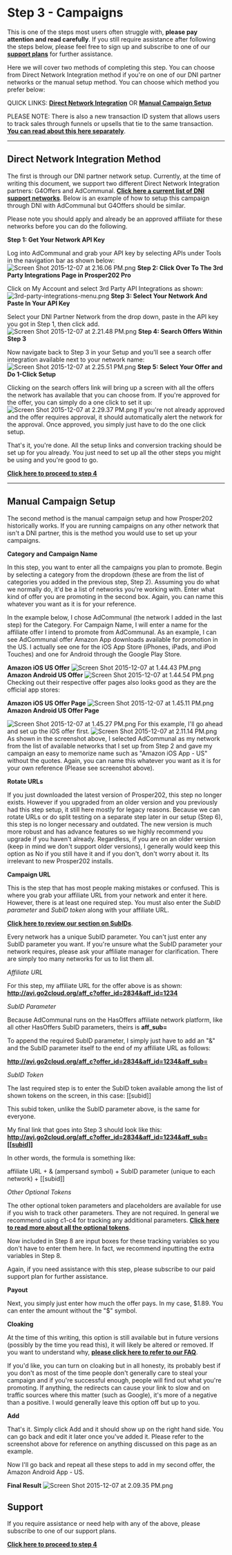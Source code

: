 # Step 3 - Campaigns

This is one of the steps most users often struggle with, **please pay attention and read carefully**. If you still require assistance after following the steps below, please feel free to sign up and subscribe to one of our **[support plans](http://join.tracking202.com)** for further assistance.
 
Here we will cover two methods of completing this step. You can choose from Direct Network Integration method if you're on one of our DNI partner networks or the manual setup method. You can choose which method you prefer below:

QUICK LINKS: **[Direct Network Integration](04-step-3.md#section-direct-network-integration-method)** OR **[Manual Campaign Setup](04-step-3.md#section-manual-campaign-setup)**

PLEASE NOTE: There is also a new transaction ID system that allows users to track sales through funnels or upsells that tie to the same transaction. **[You can read about this here separately](999-transactions-id.md)**.

---------------------------------------------------------------------------------------------------------------------------

## Direct Network Integration Method

The first is through our DNI partner network setup. Currently, at the time of writing this document, we support two different Direct Network Integration partners: G4Offers and AdCommunal. **[Click here a current list of DNI support networks](../partnering-with-us/02-dni-networks.md)**. Below is an example of how to setup this campaign through DNI with AdCommunal but G4Offers should be similar.

Please note you should apply and already be an approved affiliate for these networks before you can do the following.

**Step 1: Get Your Network API Key**

Log into AdCommunal and grab your API key by selecting APIs under Tools in the navigation bar as shown below:
![Screen Shot 2015-12-07 at 2.16.06 PM.png](../images/step-3-1.png)
**Step 2: Click Over To The 3rd Party Integrations Page in Prosper202 Pro**

Click on My Account and select 3rd Party API Integrations as shown:
![3rd-party-integrations-menu.png](../images/step-3-2.png)
**Step 3: Select Your Network And Paste In Your API Key**

Select your DNI Partner Network from the drop down, paste in the API key you got in Step 1, then click add.
![Screen Shot 2015-12-07 at 2.21.48 PM.png](../images/step-3-3.png)
**Step 4: Search Offers Within Step 3**

Now navigate back to Step 3 in your Setup and you'll see a search offer integration available next to your network name:
![Screen Shot 2015-12-07 at 2.25.51 PM.png](../images/step-3-4.png)
**Step 5: Select Your Offer and Do 1-Click Setup**

Clicking on the search offers link will bring up a screen with all the offers the network has available that you can choose from. If you're approved for the offer, you can simply do a one click to set it up:
![Screen Shot 2015-12-07 at 2.29.37 PM.png](../images/step-3-5.png)
If you're not already approved and the offer requires approval, it should automatically alert the network for the approval. Once approved, you simply just have to do the one click setup.

That's it, you're done. All the setup links and conversion tracking should be set up for you already. You just need to set up all the other steps you might be using and you're good to go.

**[Click here to proceed to step 4](05-step-4.md)**

---------------------------------------------------------------------------------------------------------------------------

## Manual Campaign Setup

The second method is the manual campaign setup and how Prosper202 historically works. If you are running campaigns on any other network that isn't a DNI partner, this is the method you would use to set up your campaigns.

**Category and Campaign Name**

In this step, you want to enter all the campaigns you plan to promote. Begin by selecting a category from the dropdown (these are from the list of categories you added in the previous step, Step 2). Assuming you do what we normally do, it'd be a list of networks you're working with. Enter what kind of offer you are promoting in the second box. Again, you can name this whatever you want as it is for your reference. 

In the example below, I chose AdCommunal (the network I added in the last step) for the Category. For Campaign Name, I will enter a name for the affiliate offer I intend to promote from AdCommunal. As an example, I can see AdCommunal offer Amazon App downloads available for promotion in the US. I actually see one for the iOS App Store (iPhones, iPads, and iPod Touches) and one for Android through the Google Play Store. 

**Amazon iOS US Offer**
![Screen Shot 2015-12-07 at 1.44.43 PM.png](../images/step-3-6.png)
**Amazon Android US Offer**
![Screen Shot 2015-12-07 at 1.44.54 PM.png](../images/step-3-7.png)
Checking out their respective offer pages also looks good as they are the official app stores:

**Amazon iOS US Offer Page**
![Screen Shot 2015-12-07 at 1.45.11 PM.png](../images/step-3-8.png)
**Amazon Android US Offer Page**

![Screen Shot 2015-12-07 at 1.45.27 PM.png](../images/step-3-9.png)
For this example, I'll go ahead and set up the iOS offer first.
![Screen Shot 2015-12-07 at 2.11.14 PM.png](../images/step-3-10.png)
As shown in the screenshot above, I selected AdCommunal as my network from the list of available networks that I set up from Step 2 and gave my campaign an easy to memorize name such as "Amazon iOS App - US" without the quotes. Again, you can name this whatever you want as it is for your own reference (Please see screenshot above).

**Rotate URLs**

If you just downloaded the latest version of Prosper202, this step no longer exists. However if you upgraded from an older version and you previously had this step setup, it still here mostly for legacy reasons. Because we can rotate URLs or do split testing on a separate step later in our setup (Step 6), this step is no longer necessary and outdated. The new version is much more robust and has advance features so we highly recommend you upgrade if you haven't already. Regardless, if you are on an older version (keep in mind we don't support older versions), I generally would keep this option as No if you still have it and if you don't, don't worry about it. Its irrelevant to new Prosper202 installs.

**Campaign URL**

This is the step that has most people making mistakes or confused. This is where you grab your affiliate URL from your network and enter it here. However, there is at least one required step. You must also enter the *SubID parameter* and *SubID token* along with your affiliate URL. 

**[Click here to review our section on SubIDs](../tutorials-and-guides/13-subids.md)**.

Every network has a unique SubID parameter. You can't just enter any SubID parameter you want. If you're unsure what the SubID parameter your network requires, please ask your affiliate manager for clarification. There are simply too many networks for us to list them all. 

*Affiliate URL*

For this step, my affiliate URL for the offer above is as shown:
**http://avi.go2cloud.org/aff_c?offer_id=2834&aff_id=1234** 

*SubID Parameter*

Because AdCommunal runs on the HasOffers affiliate network platform, like all other HasOffers SubID parameters, theirs is **aff_sub=**

To append the required SubID parameter, I simply just have to add an "&" and the SubID parameter itself to the end of my affiliate URL as follows:

**http://avi.go2cloud.org/aff_c?offer_id=2834&aff_id=1234&aff_sub=** 

*SubID Token*

The last required step is to enter the SubID token available among the list of shown tokens on the screen, in this case: [[subid]]

This subid token, unlike the SubID parameter above, is the same for everyone.

My final link that goes into Step 3 should look like this:
**http://avi.go2cloud.org/aff_c?offer_id=2834&aff_id=1234&aff_sub=[[subid]]**

In other words, the formula is something like:

affiliate URL + & (ampersand symbol) + SubID parameter (unique to each network) + [[subid]]

*Other Optional Tokens*

The other optional token parameters and placeholders are available for use if you wish to track other parameters. They are not required. In general we recommend using c1-c4 for tracking any additional parameters. 
[**Click here to read more about all the optional tokens**](../tutorials-and-guides/999-prosper202-tokens.md).

Now included in Step 8 are input boxes for these tracking variables so you don't have to enter them here. In fact, we recommend inputting the extra variables in Step 8.

Again, if you need assistance with this step, please subscribe to our paid support plan for further assistance.

**Payout**

Next, you simply just enter how much the offer pays. In my case, $1.89. You can enter the amount without the "$" symbol.

**Cloaking**

At the time of this writing, this option is still available but in future versions (possibly by the time you read this), it will likely be altered or removed. If you want to understand why, **[please click here to refer to our FAQ](../tutorials-and-guides/11-frequently-asked-questions-faq.md#section-does-prosper202-offer-cloaking-)**.

If you'd like, you can turn on cloaking but in all honesty, its probably best if you don't as most of the time people don't generally care to steal your campaign and if you're successful enough, people will find out what you're promoting. If anything, the redirects can cause your link to slow and on traffic sources where this matter (such as Google), it's more of a negative than a positive. I would generally leave this option off but up to you.

**Add**

That's it. Simply click Add and it should show up on the right hand side. You can go back and edit it later once you've added it. Please refer to the screenshot above for reference on anything discussed on this page as an example.

Now I'll go back and repeat all these steps to add in my second offer, the Amazon Android App - US.

**Final Result**
![Screen Shot 2015-12-07 at 2.09.35 PM.png](../images/step-3-11.png)
## Support

If you require assistance or need help with any of the above, please subscribe to one of our support plans.

**[Click here to proceed to step 4](05-step-4.md)**